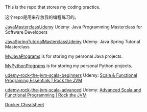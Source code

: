 This is the repo that stores my coding practice.

这个repo是用来存放我的编程练习的。

[JavaMasterclassUdemy](JavaMasterclassUdemy/) Udemy: Java Programming Masterclass for Software Developers

[JavaSpringTutorialMasterclassUdemy](JavaSpringTutorialMasterclassUdemy/) Udemy: Java Spring Tutorial Masterclass

[MyJavaPrograms](MyJavaPrograms/) is for storing my personal Java projects.

[MyPythonPrograms](MyPythonPrograms/) is for storing my personal Python projects.

[udemy-rock-the-jvm-scala-beginners](udemy-rock-the-jvm-scala-beginners/) Udemy: [Scala & Functional Programing Essentials | Rock the JVM](https://www.udemy.com/course/rock-the-jvm-scala-for-beginners/)

[udemy-rock-the-jvm-scala-advanced](udemy-rock-the-jvm-scala-advanced/) Udemy: [Advanced Scala and Functional Programming | Rock the JVM](https://www.udemy.com/course/advanced-scala/)

[Docker Cheatsheet](/docker_cheatsheet.md)

